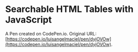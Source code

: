 # Searchable HTML Tables with JavaScript

A Pen created on CodePen.io. Original URL: [https://codepen.io/luisangelmaciel/pen/dyjOVOw](https://codepen.io/luisangelmaciel/pen/dyjOVOw).


